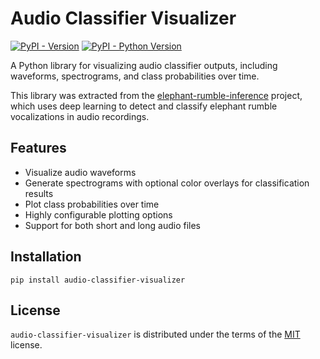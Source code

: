 # Audio Classifier Visualizer

[![PyPI - Version](https://img.shields.io/pypi/v/audio-classifier-visualizer.svg)](https://pypi.org/project/audio-classifier-visualizer)
[![PyPI - Python Version](https://img.shields.io/pypi/pyversions/audio-classifier-visualizer.svg)](https://pypi.org/project/audio-classifier-visualizer)

A Python library for visualizing audio classifier outputs, including waveforms, spectrograms, and class probabilities over time.

This library was extracted from the [elephant-rumble-inference](https://github.com/ramayer/elephant-rumble-inference) project, which uses deep learning to detect and classify elephant rumble vocalizations in audio recordings.

## Features

- Visualize audio waveforms
- Generate spectrograms with optional color overlays for classification results
- Plot class probabilities over time
- Highly configurable plotting options
- Support for both short and long audio files

## Installation

```console
pip install audio-classifier-visualizer
```

## License

`audio-classifier-visualizer` is distributed under the terms of the [MIT](https://spdx.org/licenses/MIT.html) license.
